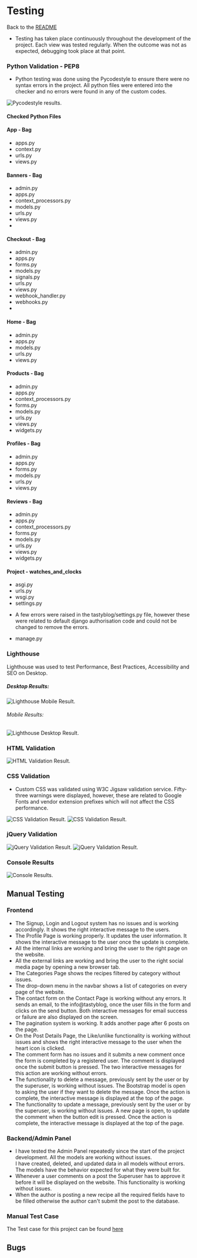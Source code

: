 # Testing
Back to the [README](README.md)

* Testing has taken place continuously throughout the development of the project. Each view was tested regularly. 
  When the outcome was not as expected, debugging took place at that point.  

### Python Validation - PEP8
* Python testing was done using the Pycodestyle to ensure there were no syntax errors in the project. All python files
were entered into the checker and no errors were found in any of the custom codes.

![Pycodestyle results](./assets/readme/test/watches_clocks_pycodestyle_results.jpg).

#### Checked Python Files

#### App - Bag
* apps.py
* context.py
* urls.py
* views.py
  
#### Banners - Bag
* admin.py
* apps.py
* context_processors.py
* models.py
* urls.py
* views.py
* 
#### Checkout - Bag
* admin.py
* apps.py
* forms.py
* models.py
* signals.py
* urls.py
* views.py
* webhook_handler.py
* webhooks.py
* 
#### Home - Bag
* admin.py
* apps.py
* models.py
* urls.py
* views.py

#### Products - Bag
* admin.py
* apps.py
* context_processors.py
* forms.py
* models.py
* urls.py
* views.py
* widgets.py
  
#### Profiles - Bag
* admin.py
* apps.py
* forms.py
* models.py
* urls.py
* views.py
  
#### Reviews - Bag
* admin.py
* apps.py
* context_processors.py
* forms.py
* models.py
* urls.py
* views.py
* widgets.py

#### Project - watches_and_clocks
* asgi.py
* urls.py
* wsgi.py
* settings.py
- A few errors were raised in the tastyblog/settings.py file, however these were related to default django authorisation
code and could not be changed to remove the errors.
* manage.py


### Lighthouse
Lighthouse was used to test Performance, Best Practices, Accessibility and SEO on Desktop.

##### Desktop Results:
![Lighthouse Mobile Result](./assets/readme/test/watches_clocks_light_house_desktop_results.jpg).

###### Mobile Results:
![Lighthouse Desktop Result](./assets/readme/test/tasty_blog_lighthouse_mobile_results.jpg).

### HTML Validation
![HTML Validation Result](./assets/readme/test/watches_clocks_html_main_results.jpg).

### CSS Validation
* Custom CSS was validated using W3C Jigsaw validation service. Fifty-three warnings were displayed, however, 
  these are related to Google Fonts and vendor extension prefixes which will not affect the CSS performance.
  
![CSS Validation Result](./assets/readme/test/watches_clocks_css_main_results.jpg).
![CSS Validation Result](./assets/readme/test/watches_clocks_css_main_warnings.jpg).

### jQuery Validation
![jQuery Validation Result](./assets/readme/test/watches_clocks_js_hint_results_1.jpg).
![jQuery Validation Result](./assets/readme/test/watches_clocks_js_hint_results_2.jpg).

### Console Results
![Console Results](./assets/readme/test/watches_clocks_console_results.jpg).



## Manual Testing
### Frontend
* The Signup, Login and Logout system has no issues and is working accordingly. It shows the right 
  interactive message to the users.
* The Profile Page is working properly. It updates the user information. It shows the interactive message to the user once the update is complete.
* All the internal links are working and bring the user to the right page on the website.
* All the external links are working and bring the user to the right social media page by 
  opening a new browser tab.
* The Categories Page shows the recipes filtered by category without issues.
* The drop-down menu in the navbar shows a list of categories on every page of the website.
* The contact form on the Contact Page is working without any errors.  It sends an email, 
  to the info@tastyblog, once the user fills in the form and clicks on the send button. 
  Both interactive messages for email success or failure are also displayed on the screen.
* The pagination system is working. It adds another page after 6 posts on the page.
* On the Post Details Page, the Like/unlike functionality is working without issues and shows 
  the right interactive message to the user when the heart icon is clicked.
* The comment form has no issues and it submits a new comment once the form is completed by a
  registered user. 
  The comment is displayed once the submit button is pressed. The two interactive messages for 
  this action are working without errors. 
* The functionality to delete a message, previously sent by the user or by the superuser, is 
  working without issues. The Bootstrap model is open to asking the user if they want to delete 
  the message. Once the action is complete, the interactive message is displayed at the top of the page.
* The functionality to update a message, previously sent by the user or by the superuser, is 
  working without issues. A new page is open, to update the comment when the button edit is 
  pressed. Once the action is complete, the interactive message is displayed at the top of the page. 

### Backend/Admin Panel
* I have tested the Admin Panel repeatedly since the start of the project development. All the models are working without issues.  
  I have created, deleted, and updated data in all models without errors. The models have the behavior expected for what they were built for.
* Whenever a user comments on a post the Superuser has to approve it before it will be displayed on the website. This functionality is 
  working without issues.
* When the author is posting a new recipe all the required fields have to be filled otherwise the author can't submit the post to the database.

### Manual Test Case
The Test case for this project can be found [here](https://docs.google.com/spreadsheets/d/100bSOz3C9ra1K0PpAldBvg7NzoyHEMZZjpIWfiHnkQU/edit#gid=0)
  
## Bugs
